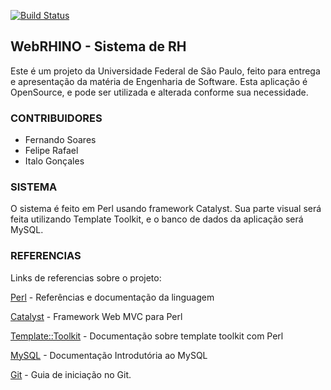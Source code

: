 [![Build Status](https://travis-ci.org/ItaloGoncales/WebRHINO.svg)](https://travis-ci.org/ItaloGoncales/WebRHINO)
## WebRHINO - Sistema de RH

Este é um projeto da Universidade Federal de São Paulo,
feito para entrega e apresentação da matéria de Engenharia de Software.
Esta aplicação é OpenSource, e pode ser utilizada e alterada conforme sua 
necessidade. 

### CONTRIBUIDORES
* Fernando Soares
* Felipe Rafael
* Italo Gonçales

### SISTEMA

O sistema é feito em Perl usando framework Catalyst. Sua parte visual
será feita utilizando Template Toolkit, e o banco de dados da aplicação
será MySQL.

### REFERENCIAS

Links de referencias sobre o projeto:

[Perl](https://perl.org) - Referências e documentação da linguagem

[Catalyst](http://search.cpan.org/~ether/Catalyst-Manual-5.9009/lib/Catalyst/Manual/Tutorial.pod) - Framework Web MVC para Perl

[Template::Toolkit](http://www.template-toolkit.org/docs/index.html) - Documentação sobre template toolkit com Perl

[MySQL](http://dev.mysql.com/doc/refman/5.6/en/index.html) - Documentação Introdutória ao MySQL

[Git](https://git-scm.com/book/en/v1/Getting-Started) - Guia de iniciação no Git.
